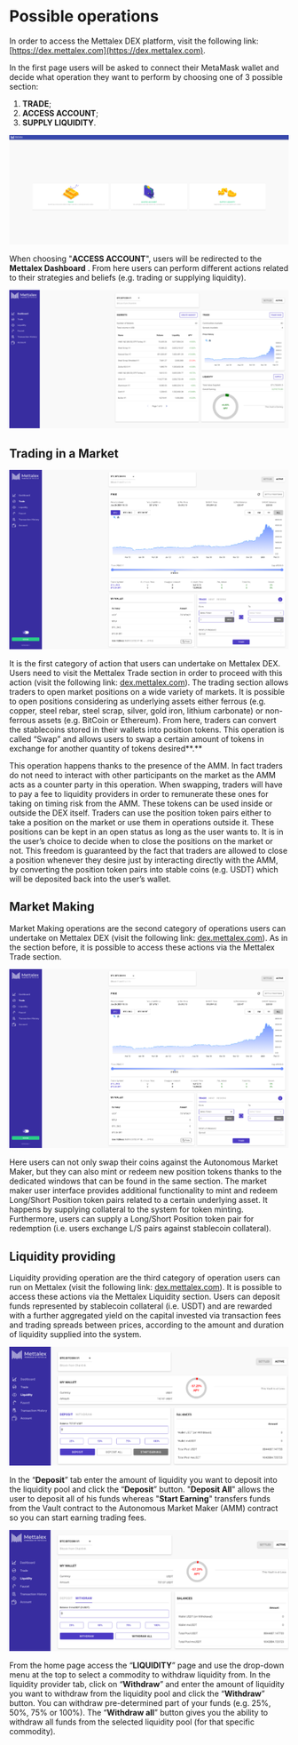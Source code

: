 # Possible operations

In order to access the Mettalex DEX platform, visit the following link: [https://dex.mettalex.com](https://dex.mettalex.com).

In the first page users will be asked to connect their MetaMask wallet and decide what operation they want to perform by choosing one of 3 possible section:

1. **TRADE**;
2. **ACCESS ACCOUNT**;
3. **SUPPLY LIQUIDITY**.

![](.gitbook/assets/1.png)

When choosing "**ACCESS ACCOUNT**", users will be redirected to the **Mettalex Dashboard** . From here users can perform different actions related to their strategies and beliefs \(e.g. trading or supplying liquidity\).

![](.gitbook/assets/dashboard.png)



## **Trading in a Market**

![Mettalex Dashboard](.gitbook/assets/trade%20%281%29.png)

It is the first category of action that users can undertake on Mettalex DEX. Users need to visit the Mettalex Trade section in order to proceed with this action \(visit the following link: [dex.mettalex.com](http://dex.mettalex.com)\). The trading section allows traders to open market positions on a wide variety of  markets. It is possible to open positions considering as underlying assets either ferrous \(e.g. copper, steel rebar, steel scrap, silver, gold iron, lithium carbonate\) or non-ferrous assets \(e.g. BitCoin or Ethereum\). From here, traders can convert the stablecoins stored in their wallets into position tokens. This operation is called “Swap” and allows users to swap a certain amount of tokens in exchange for another quantity of tokens desired**.**

This operation happens thanks to the presence of the AMM. In fact traders do not need to interact with other participants on the market as the AMM acts as a counter party in this operation. When swapping, traders will have to pay a fee to liquidity providers in order to remunerate these ones for taking on timing risk from the AMM.  These tokens can be used inside or outside the DEX itself. Traders can use the position token pairs either to take a position on the market or use them in operations outside it. These positions can be kept in an open status as long as the user wants to. It is in the user’s choice to decide when to close the positions on the market or not. This freedom is guaranteed by the fact that traders are allowed to close a position whenever they desire just by interacting directly with the AMM, by converting the position token pairs into stable  coins \(e.g. USDT\) which will be deposited back into the user’s wallet.

## **Market Making**

Market Making operations are the second category of operations users can undertake on Mettalex DEX \(visit the following link: [dex.mettalex.com](http://dex.mettalex.com)\). As in the section before, it is possible to access these actions via the Mettalex Trade section.

![Mettalex Trade Section](.gitbook/assets/trade%20%281%29.png)

Here users can not only swap their coins against the Autonomous Market Maker, but they can also mint or redeem new position tokens thanks to the dedicated windows that can be found in the same section. The market maker user interface provides additional functionality to mint and redeem Long/Short Position token pairs related to a certain underlying asset. It happens by supplying collateral to the system for token minting. Furthermore, users can supply a Long/Short Position token pair for redemption \(i.e. users exchange L/S pairs against stablecoin collateral\).

## Liquidity providing

Liquidity providing operation are the third category of operation users can run on Mettalex \(visit the following link: [dex.mettalex.com](http://dex.mettalex.com)\). It is possible to access these actions via the Mettalex Liquidity section. Users can deposit funds represented by stablecoin collateral \(i.e. USDT\) and are rewarded with a further aggregated yield on the capital invested via transaction fees and trading spreads between prices, according to the amount and duration of liquidity supplied into the system.

![Mettalex Liquidity Deposit section](.gitbook/assets/deposit.png)

In the “**Deposit**” tab enter the amount of liquidity you want to deposit into the liquidity pool and click the “**Deposit**” button. "**Deposit All**" allows the user to deposit all of his funds whereas "**Start Earning**" transfers funds from the Vault contract to the Autonomous Market Maker \(AMM\) contract so you can start earning trading fees.  

![Mettalex Liquidity Withdraw section](.gitbook/assets/withdraw%20%281%29.png)

From the home page access the “**LIQUIDITY**” page and use the drop-down menu at the top to select a commodity to withdraw liquidity from. In the liquidity provider tab, click on “**Withdraw**” and enter the amount of liquidity you want to withdraw from the liquidity pool and click the “**Withdraw**” button. You can withdraw pre-determined part of your funds \(e.g. 25%, 50%, 75% or 100%\). The “**Withdraw all**” button gives you the ability to withdraw all funds from the selected liquidity pool \(for that specific commodity\).

